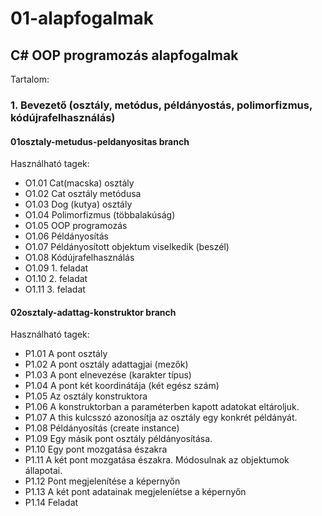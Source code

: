 # 01-alapfogalmak<br/>
## C# OOP programozás alapfogalmak<br/>
Tartalom:<br/>
### 1. Bevezető (osztály, metódus, példányostás, polimorfizmus, kódújrafelhasználás)<br/>
#### 01osztaly-metudus-peldanyositas branch<br/>
Használható tagek:<br/>
*  O1.01           Cat(macska) osztály<br/>
*  O1.02           Cat osztály metódusa<br/>
*  O1.03           Dog (kutya) osztály<br/>
*  O1.04           Polimorfizmus (többalakúság)<br/>
*  O1.05           OOP programozás<br/>
*  O1.06           Példányosítás<br/>
*  O1.07           Példányosított objektum viselkedik (beszél)<br/>
*  O1.08           Kódújrafelhasználás<br/>
*  O1.09           1. feladat<br/>
*  O1.10           2. feladat<br/>
*  O1.11           3. feladat<br/>
#### 02osztaly-adattag-konstruktor branch<br/>
Használható tagek:<br/>
*  P1.01           A pont osztály
*  P1.02           A pont osztály adattagjai (mezők)
*  P1.03           A pont elnevezése (karakter típus)
*  P1.04           A pont két koordinátája (két egész szám)
*  P1.05           Az osztály konstruktora
*  P1.06           A konstruktorban a paraméterben kapott adatokat eltároljuk.
*  P1.07           A this kulcsszó azonosítja az osztály egy konkrét példányát.
*  P1.08           Példányosítás (create instance)
*  P1.09           Egy másik pont osztály példányosítása.
*  P1.10           Egy pont mozgatása északra
*  P1.11           A két pont mozgatása északra. Módosulnak az objektumok állapotai.
*  P1.12           Pont megjelenítése a képernyőn
*  P1.13           A két pont adatainak megjeleníétse a képernyőn
*  P1.14           Feladat
